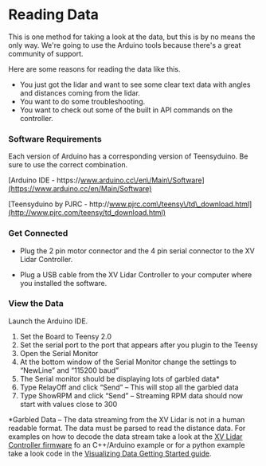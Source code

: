 # Reading Data

This is one method for taking a look at the data, but this is by no means the only way.  We're going to use the Arduino tools because there's a great community of support.

Here are some reasons for reading the data like this.

* You just got the lidar and want to see some clear text data with angles and distances coming from the lidar.
* You want to do some troubleshooting.
* You want to check out some of the built in API commands on the controller.

### Software Requirements

Each version of Arduino has a corresponding version of Teensyduino.  Be sure to use the correct combination.

[Arduino IDE - https:\/\/www.arduino.cc\/en\/Main\/Software](https://www.arduino.cc/en/Main/Software)

[Teensyduino by PJRC - http:\/\/www.pjrc.com\/teensy\/td\_download.html](http://www.pjrc.com/teensy/td_download.html)

### Get Connected

* Plug the 2 pin motor connector and the 4 pin serial connector to the XV Lidar Controller.

* Plug a USB cable from the XV Lidar Controller to your computer where you installed the software.


### View the Data

Launch the Arduino IDE.

1. Set the Board to Teensy 2.0
2. Set the serial port to the port that appears after you plugin to the Teensy
3. Open the Serial Monitor
4. At the bottom window of the Serial Monitor change the settings to “NewLine” and “115200 baud”
5. The Serial monitor should be displaying lots of garbled data\*
6. Type RelayOff and click “Send” – This will stop all the garbled data
7. Type ShowRPM and click “Send” – Streaming RPM data should now start with values close to 300

\*Garbled Data – The data streaming from the XV Lidar is not in a human readable format. The data must be parsed to read the distance data. For examples on how to decode the data stream take a look at the [XV Lidar Controller firmware](https://github.com/getSurreal/XV_Lidar_Controller) fo an C++\/Arduino example or for a python example take a look code in the [Visualizing Data Getting Started guide](/getting-started/viewing-data.md).

